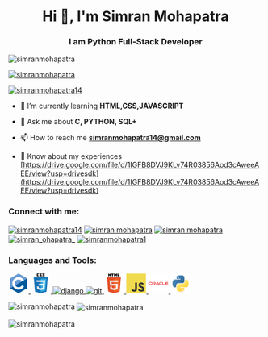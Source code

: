 <h1 align="center">Hi 👋, I'm Simran Mohapatra</h1>
<h3 align="center">I am Python Full-Stack Developer</h3>

<p align="left"> <img src="https://komarev.com/ghpvc/?username=simranmohapatra&label=Profile%20views&color=0e75b6&style=flat" alt="simranmohapatra" /> </p>

<p align="left"> <a href="https://github.com/ryo-ma/github-profile-trophy"><img src="https://github-profile-trophy.vercel.app/?username=simranmohapatra" alt="simranmohapatra" /></a> </p>

<p align="left"> <a href="https://twitter.com/simranmohapatra14" target="blank"><img src="https://img.shields.io/twitter/follow/simranmohapatra14?logo=twitter&style=for-the-badge" alt="simranmohapatra14" /></a> </p>

- 🌱 I’m currently learning **HTML,CSS,JAVASCRIPT**

- 💬 Ask me about **C, PYTHON, SQL+**

- 📫 How to reach me **simranmohapatra14@gmail.com**

- 📄 Know about my experiences [https://drive.google.com/file/d/1IGFB8DVJ9KLv74R03856Aod3cAweeAEE/view?usp=drivesdk](https://drive.google.com/file/d/1IGFB8DVJ9KLv74R03856Aod3cAweeAEE/view?usp=drivesdk)

<h3 align="left">Connect with me:</h3>
<p align="left">
<a href="https://twitter.com/simranmohapatra14" target="blank"><img align="center" src="https://raw.githubusercontent.com/rahuldkjain/github-profile-readme-generator/master/src/images/icons/Social/twitter.svg" alt="simranmohapatra14" height="30" width="40" /></a>
<a href="https://linkedin.com/in/simran mohapatra" target="blank"><img align="center" src="https://raw.githubusercontent.com/rahuldkjain/github-profile-readme-generator/master/src/images/icons/Social/linked-in-alt.svg" alt="simran mohapatra" height="30" width="40" /></a>
<a href="https://fb.com/simran mohapatra" target="blank"><img align="center" src="https://raw.githubusercontent.com/rahuldkjain/github-profile-readme-generator/master/src/images/icons/Social/facebook.svg" alt="simran mohapatra" height="30" width="40" /></a>
<a href="https://instagram.com/simran_ohapatra_" target="blank"><img align="center" src="https://raw.githubusercontent.com/rahuldkjain/github-profile-readme-generator/master/src/images/icons/Social/instagram.svg" alt="simran_ohapatra_" height="30" width="40" /></a>
<a href="https://www.hackerrank.com/simranmohapatra1" target="blank"><img align="center" src="https://raw.githubusercontent.com/rahuldkjain/github-profile-readme-generator/master/src/images/icons/Social/hackerrank.svg" alt="simranmohapatra1" height="30" width="40" /></a>
</p>

<h3 align="left">Languages and Tools:</h3>
<p align="left"> <a href="https://www.cprogramming.com/" target="_blank" rel="noreferrer"> <img src="https://raw.githubusercontent.com/devicons/devicon/master/icons/c/c-original.svg" alt="c" width="40" height="40"/> </a> <a href="https://www.w3schools.com/css/" target="_blank" rel="noreferrer"> <img src="https://raw.githubusercontent.com/devicons/devicon/master/icons/css3/css3-original-wordmark.svg" alt="css3" width="40" height="40"/> </a> <a href="https://www.djangoproject.com/" target="_blank" rel="noreferrer"> <img src="https://cdn.worldvectorlogo.com/logos/django.svg" alt="django" width="40" height="40"/> </a> <a href="https://git-scm.com/" target="_blank" rel="noreferrer"> <img src="https://www.vectorlogo.zone/logos/git-scm/git-scm-icon.svg" alt="git" width="40" height="40"/> </a> <a href="https://www.w3.org/html/" target="_blank" rel="noreferrer"> <img src="https://raw.githubusercontent.com/devicons/devicon/master/icons/html5/html5-original-wordmark.svg" alt="html5" width="40" height="40"/> </a> <a href="https://developer.mozilla.org/en-US/docs/Web/JavaScript" target="_blank" rel="noreferrer"> <img src="https://raw.githubusercontent.com/devicons/devicon/master/icons/javascript/javascript-original.svg" alt="javascript" width="40" height="40"/> </a> <a href="https://www.oracle.com/" target="_blank" rel="noreferrer"> <img src="https://raw.githubusercontent.com/devicons/devicon/master/icons/oracle/oracle-original.svg" alt="oracle" width="40" height="40"/> </a> <a href="https://www.python.org" target="_blank" rel="noreferrer"> <img src="https://raw.githubusercontent.com/devicons/devicon/master/icons/python/python-original.svg" alt="python" width="40" height="40"/> </a> </p>

<p><img align="left" src="https://github-readme-stats.vercel.app/api/top-langs?username=simranmohapatra&show_icons=true&locale=en&layout=compact" alt="simranmohapatra" /></p>

<p>&nbsp;<img align="center" src="https://github-readme-stats.vercel.app/api?username=simranmohapatra&show_icons=true&locale=en" alt="simranmohapatra" /></p>

<p><img align="center" src="https://github-readme-streak-stats.herokuapp.com/?user=simranmohapatra&" alt="simranmohapatra" /></p>

